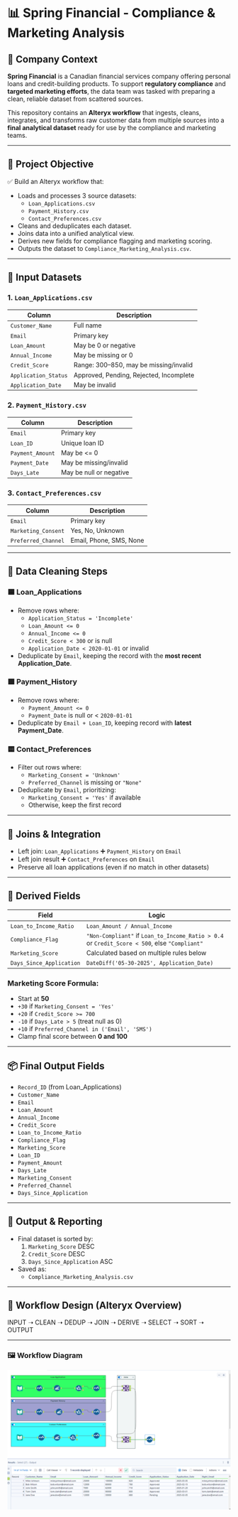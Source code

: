 # 📊 Spring Financial - Compliance & Marketing Analysis

## 🏢 Company Context

**Spring Financial** is a Canadian financial services company offering personal loans and credit-building products. To support **regulatory compliance** and **targeted marketing efforts**, the data team was tasked with preparing a clean, reliable dataset from scattered sources.

This repository contains an **Alteryx workflow** that ingests, cleans, integrates, and transforms raw customer data from multiple sources into a **final analytical dataset** ready for use by the compliance and marketing teams.

---

## 🎯 Project Objective

✅ Build an Alteryx workflow that:

- Loads and processes 3 source datasets:
  - `Loan_Applications.csv`
  - `Payment_History.csv`
  - `Contact_Preferences.csv`
- Cleans and deduplicates each dataset.
- Joins data into a unified analytical view.
- Derives new fields for compliance flagging and marketing scoring.
- Outputs the dataset to `Compliance_Marketing_Analysis.csv`.

---

## 📁 Input Datasets

### 1. `Loan_Applications.csv`
| Column             | Description                          |
|--------------------|--------------------------------------|
| `Customer_Name`    | Full name                            |
| `Email`            | Primary key                          |
| `Loan_Amount`      | May be 0 or negative                 |
| `Annual_Income`    | May be missing or 0                  |
| `Credit_Score`     | Range: 300–850, may be missing/invalid |
| `Application_Status` | Approved, Pending, Rejected, Incomplete |
| `Application_Date` | May be invalid                       |

### 2. `Payment_History.csv`
| Column           | Description                        |
|------------------|------------------------------------|
| `Email`          | Primary key                        |
| `Loan_ID`        | Unique loan ID                     |
| `Payment_Amount` | May be <= 0                        |
| `Payment_Date`   | May be missing/invalid             |
| `Days_Late`      | May be null or negative            |

### 3. `Contact_Preferences.csv`
| Column              | Description                     |
|---------------------|---------------------------------|
| `Email`             | Primary key                     |
| `Marketing_Consent` | Yes, No, Unknown                |
| `Preferred_Channel` | Email, Phone, SMS, None         |

---

## 🧼 Data Cleaning Steps

### 🟦 Loan_Applications

- Remove rows where:
  - `Application_Status = 'Incomplete'`
  - `Loan_Amount <= 0`
  - `Annual_Income <= 0`
  - `Credit_Score < 300` or is null
  - `Application_Date < 2020-01-01` or invalid
- Deduplicate by `Email`, keeping the record with the **most recent Application_Date**.

### 🟩 Payment_History

- Remove rows where:
  - `Payment_Amount <= 0`
  - `Payment_Date` is null or < `2020-01-01`
- Deduplicate by `Email + Loan_ID`, keeping record with **latest Payment_Date**.

### 🟨 Contact_Preferences

- Filter out rows where:
  - `Marketing_Consent = 'Unknown'`
  - `Preferred_Channel` is missing or `"None"`
- Deduplicate by `Email`, prioritizing:
  - `Marketing_Consent = 'Yes'` if available
  - Otherwise, keep the first record

---

## 🔗 Joins & Integration

- Left join: `Loan_Applications` ➕ `Payment_History` on `Email`
- Left join result ➕ `Contact_Preferences` on `Email`
- Preserve all loan applications (even if no match in other datasets)

---

## 🧮 Derived Fields

| Field                    | Logic                                                                 |
|--------------------------|-----------------------------------------------------------------------|
| `Loan_to_Income_Ratio`   | `Loan_Amount / Annual_Income`                                        |
| `Compliance_Flag`        | `"Non-Compliant"` if `Loan_to_Income_Ratio > 0.4` or `Credit_Score < 500`, else `"Compliant"` |
| `Marketing_Score`        | Calculated based on multiple rules below                             |
| `Days_Since_Application` | `DateDiff('05-30-2025', Application_Date)`                           |

### Marketing Score Formula:
- Start at **50**
- `+30` if `Marketing_Consent = 'Yes'`
- `+20` if `Credit_Score >= 700`
- `-10` if `Days_Late > 5` (treat null as 0)
- `+10` if `Preferred_Channel in ('Email', 'SMS')`
- Clamp final score between **0 and 100**

---

## 📦 Final Output Fields

- `Record_ID` (from Loan_Applications)
- `Customer_Name`
- `Email`
- `Loan_Amount`
- `Annual_Income`
- `Credit_Score`
- `Loan_to_Income_Ratio`
- `Compliance_Flag`
- `Marketing_Score`
- `Loan_ID`
- `Payment_Amount`
- `Days_Late`
- `Marketing_Consent`
- `Preferred_Channel`
- `Days_Since_Application`

---

## 🧾 Output & Reporting

- Final dataset is sorted by:
  1. `Marketing_Score` DESC
  2. `Credit_Score` DESC
  3. `Days_Since_Application` ASC
- Saved as:
  - `Compliance_Marketing_Analysis.csv`

---

## 📐 Workflow Design (Alteryx Overview)

INPUT ➝ CLEAN ➝ DEDUP ➝ JOIN ➝ DERIVE ➝ SELECT ➝ SORT ➝ OUTPUT

---

### 🖼️ Workflow Diagram

![Workflow Diagram](workflow_spring_marketing_project.png)

